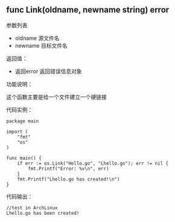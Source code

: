 ## func Link(oldname, newname string) error

参数列表

- oldname 源文件名
- newname 目标文件名

返回值：

- 返回error 返回错误信息对象

功能说明：

这个函数主要是给一个文件建立一个硬链接

代码实例：

    package main

    import (
        "fmt"
        "os"
    )

    func main() {
        if err := os.Link("Hello.go", "Lhello.go"); err != nil {
            fmt.Printf("Error: %v\n", err)
        }
        fmt.Printf("Lhello.go has created!\n")
    }

代码输出：

    //test in ArchLinux
    Lhello.go has been created!
